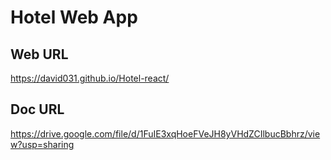 # Hotel Web App

## Web URL

https://david031.github.io/Hotel-react/

## Doc URL

https://drive.google.com/file/d/1FuIE3xqHoeFVeJH8yVHdZCIlbucBbhrz/view?usp=sharing
